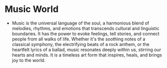 # Music World

- Music is the universal language of the soul, a harmonious blend of melodies, rhythms, and emotions that transcends cultural and linguistic boundaries. It has the power to evoke feelings, tell stories, and connect people from all walks of life. Whether it's the soothing notes of a classical symphony, the electrifying beats of a rock anthem, or the heartfelt lyrics of a ballad, music resonates deeply within us, stirring our hearts and minds. It is a timeless art form that inspires, heals, and brings joy to the world.

